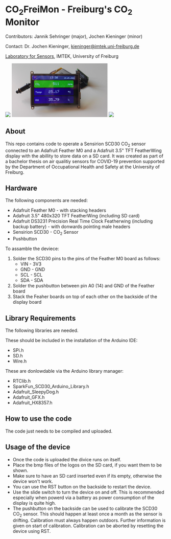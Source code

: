 # CO<sub>2</sub>FreiMon - Freiburg's CO<sub>2</sub> Monitor 


Contributors: Jannik Sehringer (major), Jochen Kieninger (minor)

Contact: Dr. Jochen Kieninger, kieninger@imtek.uni-freiburg.de

[Laboratory for Sensors](https://www.imtek.de/laboratories/sensors/sensors_home?set_language=en), IMTEK, University of Freiburg

<img src="Pictures/startup.jpg" width="300"> <img src="Pictures/status_green.jpg" width="300"> <img src="Pictures/status_red.jpg" width="300">

## About
This repo contains code to operate a Sensirion SCD30 CO<sub>2</sub> sensor connected to an Adafruit Feather M0 and a Adafruit 3.5" TFT FeatherWing display with the abillity to store data on a SD card. It was created as part of a bachelor thesis on air qualitiy sensors for COVID-19 prevention supported by the Department of Occupational Health and Safety at the University of Freiburg.

## Hardware
The following components are needed:
* Adafruit Feather M0 - with stacking headers
* Adafruit 3.5" 480x320 TFT FeatherWing (including SD card)
* Adafruit DS3231 Precision Real Time Clock Featherwing (including backup battery) - with donwards pointing male headers
* Sensirion SCD30 - CO<sub>2</sub> Sensor
* Pushbutton

To assamble the deviece:
1. Solder the SCD30 pins to the pins of the Feather M0 board as follows:
    - VIN - 3V3
    - GND - GND
    - SCL - SCL
    - SDA - SDA
2. Solder the pushbutton between pin A0 (14) and GND of the Feather board
3. Stack the Feaher boards on top of each other on the backside of the display board

## Library Requirements
The following libraries are needed.

These should be included in the installation of the Arduino IDE:
* SPi.h
* SD.h
* Wire.h

These are donlowdable via the Arduino library manager:
* RTClib.h
* SparkFun_SCD30_Arduino_Library.h
* Adafruit_SleepyDog.h
* Adafruit_GFX.h
* Adafruit_HX8357.h

## How to use the code
The code just needs to be compiled and uploaded.

## Usage of the device
* Once the code is uploaded the divice runs on itself.
* Place the bmp files of the logos on the SD card, if you want them to be shown.
* Make sure to have an SD card inserted even if its empty, otherwise the device won't work.
* You can use the RST button on the backside to restart the device.
* Use the slide switch to turn the device on and off. This is recommended especially when powerd via a battery as power consumption of the display is quite high.
* The pushbutton on the backside can be used to calibrate the SCD30 CO<sub>2</sub> sensor. This should happen at least once a month as the sensor is drifting. Calibration must always happen outdoors. Further information is given on start of calibration. Calibration can be aborted by resetting the device using RST.
